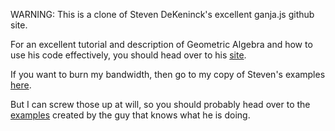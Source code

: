 WARNING: This is a clone of Steven DeKeninck's excellent ganja.js github site.

For an excellent tutorial and description of Geometric Algebra and how to use his code effectively, 
you should head over to his [site](https://github.com/enkimute/ganja.js).

If you want to burn my bandwidth, then go to my copy of Steven's examples [here](https://ajoinb.github.io/examples/coffeeshop.html).

But I can screw those up at will, so you should probably head over to the [examples](https://enkimute.github.io/ganja.js/examples/coffeeshop.html) created by the guy that knows what he is doing.


